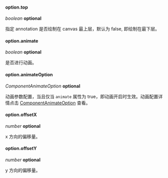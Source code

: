 #### option.top

<description> _boolean_ **optional**</description>

指定 annotation 是否绘制在 canvas 最上层，默认为 false, 即绘制在最下层。

#### option.animate

<description> _boolean_ **optional**</description>

是否进行动画。

#### option.animateOption

<description> _ComponentAnimateOption_ **optional**</description>

动画参数配置，当且仅当 `animate` 属性为 true，即动画开启时生效。动画配置详情点击 [ComponentAnimateOption](animate-option) 查看。

#### option.offsetX

<description> _number_ **optional**</description>

x 方向的偏移量。

#### option.offsetY

<description> _number_ **optional**</description>

y 方向的偏移量。

